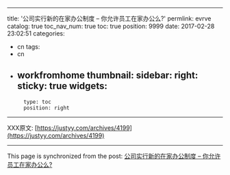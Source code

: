 
---
title: '公司实行新的在家办公制度 – 你允许员工在家办公么?'
permlink: evrve
catalog: true
toc_nav_num: true
toc: true
position: 9999
date: 2017-02-28 23:02:51
categories:
- cn
tags:
- cn
- workfromhome
thumbnail: 
sidebar:
    right:
        sticky: true
widgets:
    -
        type: toc
        position: right
---


XXX原文: [https://justyy.com/archives/4199](https://justyy.com/archives/4199)

- - -

This page is synchronized from the post: [公司实行新的在家办公制度 – 你允许员工在家办公么?](https://steemit.com/@justyy/evrve)
